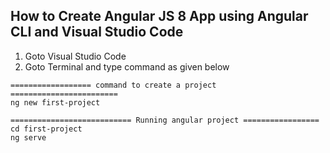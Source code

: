 ## How to Create Angular JS 8 App using Angular CLI and Visual Studio Code ##
1. Goto Visual Studio Code
2. Goto Terminal and type command as given below
```
================== command to create a project ========================
ng new first-project

=========================== Running angular project =================
cd first-project
ng serve

```
